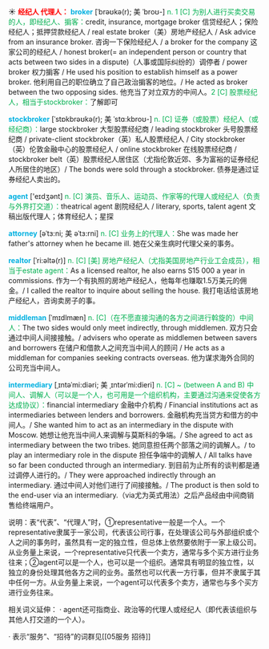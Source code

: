 ☀ <font color="red">**经纪人 代理人：**</font>
<font color="sky blue">**broker**</font> [ˈbrəʊkə(r); 美 ˈbroʊ-]
<font color="#00b050">n. 1 [C] 为别人进行买卖交易的人，即经纪人、掮客：</font>credit, insurance, mortgage broker 信贷经纪人；保险经纪人；抵押贷款经纪人 / real estate broker（美）房地产经纪人 / Ask advice from an insurance broker. 咨询一下保险经纪人 / a broker for the company 这家公司的经纪人 / honest broker(= an independent person or country that acts between two sides in a dispute)（人事或国际纠纷的）调停者 / power broker 权力掮客 / He used his position to establish himself as a power broker. 他利用自己的职位确立了自己政治掮客的地位。/ He acted as broker between the two opposing sides. 他充当了对立双方的中间人。<font color="#00b050">2 [C] 股票经纪人，相当于stockbroker：</font>了解即可
           
<font color="sky blue">**stockbroker**</font> [ˈstɒkbrəʊkə(r); 美 ˈstɑ:kbroʊ-]
<font color="#00b050">n. [C] 证券（或股票）经纪人（或经纪商）：</font>large stockbroker 大型股票经纪商 / leading stockbroker 头号股票经纪商 / private-client stockbroker（英）私人股票经纪人 / City stockbroker（英）伦敦金融中心的股票经纪人 / online stockbroker 在线股票经纪商 / stockbroker belt（英）股票经纪人居住区（尤指伦敦近郊、多为富裕的证券经纪人所居住的地区）/ The bonds were sold through a stockbroker. 债券是通过证券经纪人卖出的。

<font color="sky blue">**agent**</font> ['eɪdӡənt] 
<font color="#00b050">n. [C] 演员、音乐人、运动员、作家等的代理人或经纪人（负责与外界打交道）：</font>theatrical agent 剧院经纪人 / literary, sports, talent agent 文稿出版代理人；体育经纪人；星探
                   
<font color="sky blue">**attorney**</font> [əˈtɜ:ni; 美 əˈtɜ:rni]
<font color="#00b050">n. [C] 业务上的代理人：</font>She was made her father's attorney when he became ill. 她在父亲生病时代理父亲的事务。
           
<font color="sky blue">**realtor**</font> [ˈri:əltə(r)]
<font color="#00b050">n. [C] [美] 房地产经纪人（尤指美国房地产行业工会成员），相当于estate agent：</font>As a licensed realtor, he also earns S15 000 a year in commissions. 作为一个有执照的房地产经纪人，他每年也赚取1.5万美元的佣金。/ I called the realtor to inquire about selling the house. 我打电话给该房地产经纪人，咨询卖房子的事。
           
<font color="sky blue">**middleman**</font> [ˈmɪdlmæn]
<font color="#00b050">n. [C]（在不愿直接沟通的各方之间进行斡旋的）中间人：</font>The two sides would only meet indirectly, through middlemen. 双方只会通过中间人间接接触。/ advisers who operate as middlemen between savers and borrowers 在储户和借款人之间充当中间人的顾问 / He acts as a middleman for companies seeking contracts overseas. 他为谋求海外合同的公司充当中间人。
   
<font color="sky blue">**intermediary**</font> [ˌɪntəˈmi:diəri; 美 ˌɪntərˈmi:dieri]
<font color="#00b050">n. [C] ~ (between A and B) 中间人、调解人（可以是一个人，也可用是一个组织机构，主要通过沟通来促使各方达成协议）：</font>financial intermediary 金融中介机构 / Financial institutions act as intermediaries between lenders and borrowers. 金融机构充当贷方和借方的中间人。/ She wanted him to act as an intermediary in the dispute with Moscow. 她想让他充当中间人来调解与莫斯科的争端。/ She agreed to act as intermediary between the two tribes. 她同意担任两个部落之间的调解人。/ to play an intermediary role in the dispute 担任争端中的调解人 / All talks have so far been conducted through an intermediary. 到目前为止所有的谈判都是通过调停人进行的。/ They were approached indirectly through an intermediary. 通过中间人对他们进行了间接接触。/ The product is then sold to the end-user via an intermediary.（via尤为英式用法）之后产品经由中间商销售给终端用户。

说明：表“代表”、“代理人”时，①representative一般是一个人。一个representative隶属于一家公司，代表该公司行事，在处理该公司与外部组织或个人之间的事务时，虽然具有一定的独立性，但总体上依然要依附于一家上级公司。从业务量上来说，一个representative只代表一个卖方，通常与多个买方进行业务往来；②agent可以是一个人，也可以是一个组织。通常具有明显的独立性，以独立的身份处理其他各方之间的业务。虽然也可以代表一方行事，但并不隶属于其中任何一方。从业务量上来说，一个agent可以代表多个卖方，通常也与多个买方进行业务往来。

相关词义延伸：
· agent还可指商业、政治等的代理人或经纪人（即代表该组织与其他人打交道的一个人）。

· 表示“服务”、“招待”的词群见[[05服务 招待]]
